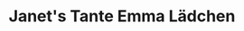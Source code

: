 ---
title: "Janet's Tante Emma Lädchen"
url: /leipzig/janets-tante-emma-laedchen/
shop: Lebensmittel
---